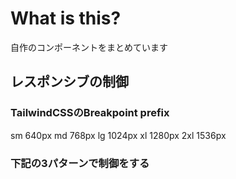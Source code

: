 
# What is this?
自作のコンポーネントをまとめています

## レスポンシブの制御

### TailwindCSSのBreakpoint prefix
sm	640px
md	768px
lg	1024px
xl	1280px
2xl	1536px

### 下記の3パターンで制御をする


